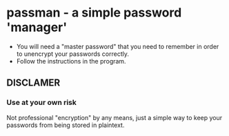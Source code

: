 # passman - a simple password 'manager'
- You will need a "master password" that you need to remember in order to unencrypt your passwords correctly.
- Follow the instructions in the program.

## DISCLAMER
### Use at your own risk
Not professional "encryption" by any means, just a simple way to keep your passwords from being stored in plaintext. 

